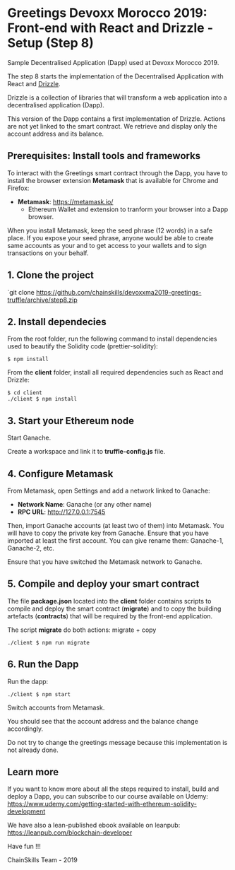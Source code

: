 # Greetings Devoxx Morocco 2019: Front-end with React and Drizzle - Setup (Step 8)

Sample Decentralised Application (Dapp) used at Devoxx Morocco 2019.

The step 8 starts the implementation of the Decentralised Application with React and [Drizzle](https://www.trufflesuite.com/drizzle).

Drizzle is a collection of libraries that will transform a web application into a decentralised application (Dapp).

This version of the Dapp contains a first implementation of Drizzle. Actions are not yet linked to the smart contract. We retrieve and display only the account address and its balance.

## Prerequisites: Install tools and frameworks

To interact with the Greetings smart contract through the Dapp, you have to install the browser extension **Metamask** that is available for Chrome and Firefox:

- **Metamask**: https://metamask.io/
  - Ethereum Wallet and extension to tranform your browser into a Dapp browser.

When you install Metamask, keep the seed phrase (12 words) in a safe place. If you expose your seed phrase, anyone would be able to create same accounts as your and to get access to your wallets and to sign transactions on your behalf.

## 1. Clone the project

`git clone https://github.com/chainskills/devoxxma2019-greetings-truffle/archive/step8.zip

## 2. Install dependecies

From the root folder, run the following command to install dependencies used to beautify the Solidity code (prettier-solidity):

```
$ npm install
```

From the **client** folder, install all required dependencies such as React and Drizzle:

```
$ cd client
./client $ npm install
```

## 3. Start your Ethereum node

Start Ganache.

Create a workspace and link it to **truffle-config.js** file.

## 4. Configure Metamask

From Metamask, open Settings and add a network linked to Ganache:

- **Network Name**: Ganache (or any other name)
- **RPC URL**: http://127.0.0.1:7545

Then, import Ganache accounts (at least two of them) into Metamask. You will have to copy the private key from Ganache. Ensure that you have imported at least the first account. You can give rename them: Ganache-1, Ganache-2, etc.

Ensure that you have switched the Metamask network to Ganache.

## 5. Compile and deploy your smart contract

The file **package.json** located into the **client** folder contains scripts to compile and deploy the smart contract (**migrate**) and to copy the building artefacts (**contracts**) that will be required by the front-end application.

The script **migrate** do both actions: migrate + copy

```
./client $ npm run migrate
```

## 6. Run the Dapp

Run the dapp:

```
./client $ npm start
```

Switch accounts from Metamask.

You should see that the account address and the balance change accordingly.

Do not try to change the greetings message because this implementation is not already done.

## Learn more

If you want to know more about all the steps required to install, build and deploy a Dapp, you can subscribe to our course available on Udemy: https://www.udemy.com/getting-started-with-ethereum-solidity-development

We have also a lean-published ebook available on leanpub: https://leanpub.com/blockchain-developer

Have fun !!!

ChainSkills Team - 2019
